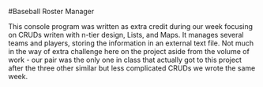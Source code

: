 #Baseball Roster Manager

This console program was written as extra credit during our week focusing on CRUDs writen with n-tier design, Lists, and Maps. It manages several teams and players, storing the information in an external text file. Not much in the way of extra challenge here on the project aside from the volume of work - our pair was the only one in class that actually got to this project after the three other similar but less complicated CRUDs we wrote the same week.
